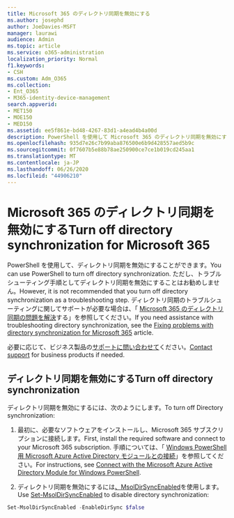 ```yaml
---
title: Microsoft 365 のディレクトリ同期を無効にする
ms.author: josephd
author: JoeDavies-MSFT
manager: laurawi
audience: Admin
ms.topic: article
ms.service: o365-administration
localization_priority: Normal
f1.keywords:
- CSH
ms.custom: Adm_O365
ms.collection:
- Ent_O365
- M365-identity-device-management
search.appverid:
- MET150
- MOE150
- MED150
ms.assetid: ee5f861e-bd48-4267-83d1-a4ead4b4a00d
description: PowerShell を使用して Microsoft 365 のディレクトリ同期を無効にする方法について説明します。
ms.openlocfilehash: 935d7e26c7b99aba876500e6b9d428557aed5b9c
ms.sourcegitcommit: 0f7607b5e88b78ae250900ce7ce1b019cd245aa1
ms.translationtype: MT
ms.contentlocale: ja-JP
ms.lasthandoff: 06/26/2020
ms.locfileid: "44906210"
---
```

# <a name="turn-off-directory-synchronization-for-microsoft-365"></a><span data-ttu-id="e3130-103">Microsoft 365 のディレクトリ同期を無効にする</span><span class="sxs-lookup"><span data-stu-id="e3130-103">Turn off directory synchronization for Microsoft 365</span></span>
<span data-ttu-id="e3130-104">PowerShell を使用して、ディレクトリ同期を無効にすることができます。</span><span class="sxs-lookup"><span data-stu-id="e3130-104">You can use PowerShell to turn off directory synchronization.</span></span> <span data-ttu-id="e3130-105">ただし、トラブルシューティング手順としてディレクトリ同期を無効にすることはお勧めしません。</span><span class="sxs-lookup"><span data-stu-id="e3130-105">However, it is not recommended that you turn off directory synchronization as a troubleshooting step.</span></span> <span data-ttu-id="e3130-106">ディレクトリ同期のトラブルシューティングに関してサポートが必要な場合は、「 [Microsoft 365 のディレクトリ同期の問題を解決](fix-problems-with-directory-synchronization.md)する」を参照してください。</span><span class="sxs-lookup"><span data-stu-id="e3130-106">If you need assistance with troubleshooting directory synchronization, see the [Fixing problems with directory synchronization for Microsoft 365](fix-problems-with-directory-synchronization.md) article.</span></span> 
  
<span data-ttu-id="e3130-107">必要に応じて、ビジネス製品の[サポートに問い合わせて](https://support.office.com/article/32a17ca7-6fa0-4870-8a8d-e25ba4ccfd4b)ください。</span><span class="sxs-lookup"><span data-stu-id="e3130-107">[Contact support](https://support.office.com/article/32a17ca7-6fa0-4870-8a8d-e25ba4ccfd4b) for business products if needed.</span></span>
  
## <a name="turn-off-directory-synchronization"></a><span data-ttu-id="e3130-108">ディレクトリ同期を無効にする</span><span class="sxs-lookup"><span data-stu-id="e3130-108">Turn off directory synchronization</span></span>  
<span data-ttu-id="e3130-109">ディレクトリ同期を無効にするには、次のようにします。</span><span class="sxs-lookup"><span data-stu-id="e3130-109">To turn off Directory synchronization:</span></span>
  
1. <span data-ttu-id="e3130-110">最初に、必要なソフトウェアをインストールし、Microsoft 365 サブスクリプションに接続します。</span><span class="sxs-lookup"><span data-stu-id="e3130-110">First, install the required software and connect to your Microsoft 365 subscription.</span></span> <span data-ttu-id="e3130-111">手順については、「 [Windows PowerShell 用 Microsoft Azure Active Directory モジュールとの接続](https://docs.microsoft.com/office365/enterprise/powershell/connect-to-office-365-powershell#connect-with-the-microsoft-azure-active-directory-module-for-windows-powershell)」を参照してください。</span><span class="sxs-lookup"><span data-stu-id="e3130-111">For instructions, see [Connect with the Microsoft Azure Active Directory Module for Windows PowerShell](https://docs.microsoft.com/office365/enterprise/powershell/connect-to-office-365-powershell#connect-with-the-microsoft-azure-active-directory-module-for-windows-powershell).</span></span>
    
2. <span data-ttu-id="e3130-112">ディレクトリ同期を無効にするには[、MsolDirSyncEnabled](https://go.microsoft.com/fwlink/p/?LinkId=821939)を使用します。</span><span class="sxs-lookup"><span data-stu-id="e3130-112">Use [Set-MsolDirSyncEnabled](https://go.microsoft.com/fwlink/p/?LinkId=821939) to disable directory synchronization:</span></span> 
    
  ```powershell
  Set-MsolDirSyncEnabled -EnableDirSync $false
  ```
